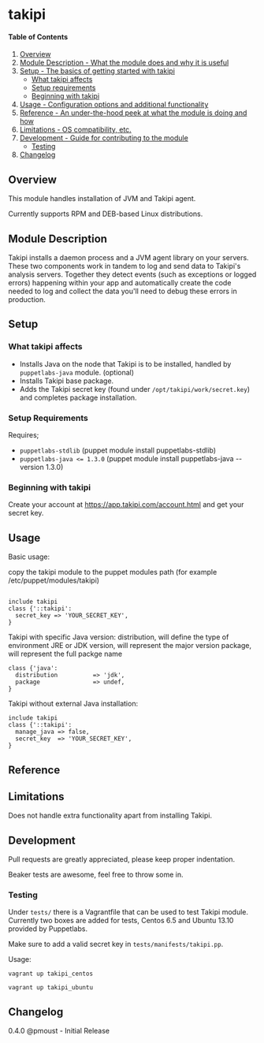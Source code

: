 # takipi

#### Table of Contents

1. [Overview](#overview)
2. [Module Description - What the module does and why it is useful](#module-description)
3. [Setup - The basics of getting started with takipi](#setup)
    * [What takipi affects](#what-takipi-affects)
    * [Setup requirements](#setup-requirements)
    * [Beginning with takipi](#beginning-with-takipi)
4. [Usage - Configuration options and additional functionality](#usage)
5. [Reference - An under-the-hood peek at what the module is doing and how](#reference)
5. [Limitations - OS compatibility, etc.](#limitations)
6. [Development - Guide for contributing to the module](#development)
    * [Testing](#testing)
7. [Changelog](#chagelog)

## Overview

This module handles installation of JVM and Takipi agent.

Currently supports RPM and DEB-based Linux distributions.

## Module Description

Takipi installs a daemon process and a JVM agent library on your servers. These two components work in tandem to log and send data to Takipi's analysis servers. Together they detect events (such as exceptions or logged errors) happening within your app and automatically create the code needed to log and collect the data you'll need to debug these errors in production.


## Setup

### What takipi affects

* Installs Java on the node that Takipi is to be installed, handled by `puppetlabs-java` module. (optional)
* Installs Takipi base package.
* Adds the Takipi secret key (found under `/opt/takipi/work/secret.key`) and completes package installation.

### Setup Requirements 

Requires;

* `puppetlabs-stdlib`         (puppet module install puppetlabs-stdlib)
* `puppetlabs-java <= 1.3.0`  (puppet module install puppetlabs-java --version 1.3.0)

### Beginning with takipi

Create your account at https://app.takipi.com/account.html and get your secret key.

## Usage

Basic usage:

copy the takipi module to the puppet modules path (for example /etc/puppet/modules/takipi)
```

include takipi
class {'::takipi':
  secret_key => 'YOUR_SECRET_KEY',
}
```

Takipi with specific Java version:
distribution, will define the type of environment JRE or JDK
version, will represent the major version
package, will represent the full packge name
```
class {'java':
  distribution          => 'jdk',
  package               => undef,
}
```
Takipi without external Java installation:

```
include takipi
class {'::takipi':
  manage_java => false,
  secret_key  => 'YOUR_SECRET_KEY',
}
```

## Reference


## Limitations

Does not handle extra functionality apart from installing Takipi.

## Development

Pull requests are greatly appreciated, please keep proper indentation.

Beaker tests are awesome, feel free to throw some in.

### Testing

Under `tests/` there is a Vagrantfile that can be used to test Takipi module. Currently two boxes are added for tests, Centos 6.5 and Ubuntu 13.10 provided by Puppetlabs.

Make sure to add a valid secret key in `tests/manifests/takipi.pp`.

Usage:

`vagrant up takipi_centos`

`vagrant up takipi_ubuntu`

## Changelog

0.4.0 @pmoust - Initial Release

